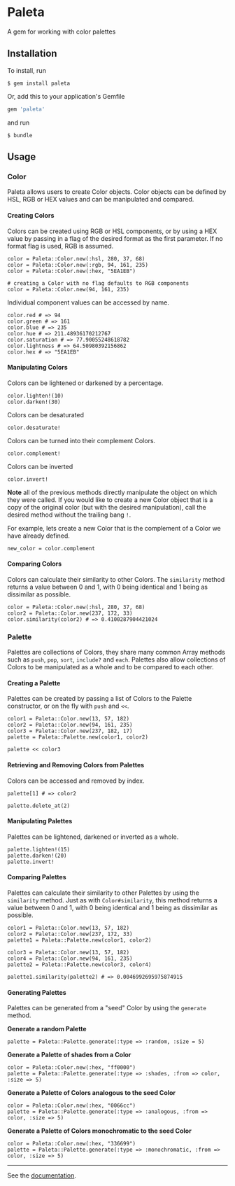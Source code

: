 # Paleta

A gem for working with color palettes

## Installation

To install, run

    $ gem install paleta
	
Or, add this to your application's Gemfile

``` ruby
gem 'paleta'
```

and run

    $ bundle
	
## Usage

### Color

Paleta allows users to create Color objects. Color objects can be defined by HSL, RGB or HEX values and can be manipulated and compared.

#### Creating Colors

Colors can be created using RGB or HSL components, or by using a HEX value by passing in a flag of the desired format as the first parameter. If no format flag is used, RGB is assumed.
	
	color = Paleta::Color.new(:hsl, 280, 37, 68)
	color = Paleta::Color.new(:rgb, 94, 161, 235)
	color = Paleta::Color.new(:hex, "5EA1EB")
	
    # creating a Color with no flag defaults to RGB components
	color = Paleta::Color.new(94, 161, 235)
	
Individual component values can be accessed by name.

	color.red # => 94
	color.green # => 161
	color.blue # => 235
	color.hue # => 211.48936170212767
	color.saturation # => 77.90055248618782
	color.lightness # => 64.50980392156862
	color.hex # => "5EA1EB"
	
#### Manipulating Colors

Colors can be lightened or darkened by a percentage.

	color.lighten!(10) 
	color.darken!(30) 
	
Colors can be desaturated

	color.desaturate!
	
Colors can be turned into their complement Colors.

	color.complement!

Colors can be inverted

	color.invert!
	
**Note** all of the previous methods directly manipulate the object on which they were called. If you would like to create a new Color object that is a copy of the original color (but with the desired manipulation), call the desired method without the trailing bang `!`.

For example, lets create a new Color that is the complement of a Color we have already defined.

	new_color = color.complement
	
#### Comparing Colors

Colors can calculate their similarity to other Colors. The `similarity` method returns a value between 0 and 1, with 0 being identical and 1 being as dissimilar as possible.

	color = Paleta::Color.new(:hsl, 280, 37, 68)
	color2 = Paleta::Color.new(237, 172, 33)
	color.similarity(color2) # => 0.4100287904421024
	
### Palette

Palettes are collections of Colors, they share many common Array methods such as `push`, `pop`, `sort`, `include?` and `each`. Palettes also allow collections of Colors to be manipulated as a whole and to be compared to each other.

#### Creating a Palette

Palettes can be created by passing a list of Colors to the Palette constructor, or on the fly with `push` and `<<`. 

    color1 = Paleta::Color.new(13, 57, 182)
    color2 = Paleta::Color.new(94, 161, 235)
	color3 = Paleta::Color.new(237, 182, 17)
    palette = Paleta::Palette.new(color1, color2)
	
	palette << color3
	
#### Retrieving and Removing Colors from Palettes

Colors can be accessed and removed by index.
	
	palette[1] # => color2
	
	palette.delete_at(2)

#### Manipulating Palettes

Palettes can be lightened, darkened or inverted as a whole.
	
	palette.lighten!(15)
	palette.darken!(20)
	palette.invert!
	
#### Comparing Palettes

Palettes can calculate their similarity to other Palettes by using the `similarity` method. Just as with `Color#similarity`, this method returns a value between 0 and 1, with 0 being identical and 1 being as dissimilar as possible. 

    color1 = Paleta::Color.new(13, 57, 182)
    color2 = Paleta::Color.new(237, 172, 33)
    palette1 = Paleta::Palette.new(color1, color2)
    
    color3 = Paleta::Color.new(13, 57, 182)
    color4 = Paleta::Color.new(94, 161, 235)
    palette2 = Paleta::Palette.new(color3, color4)

    palette1.similarity(palette2) # => 0.0046992695975874915
	
#### Generating Palettes

Palettes can be generated from a "seed" Color by using the `generate` method.

**Generate a random Palette**

	palette = Paleta::Palette.generate(:type => :random, :size = 5)
	
**Generate a Palette of shades from a Color**

	color = Paleta::Color.new(:hex, "ff0000")
	palette = Paleta::Palette.generate(:type => :shades, :from => color, :size => 5)
	
**Generate a Palette of Colors analogous to the seed Color**

    color = Paleta::Color.new(:hex, "0066cc")
    palette = Paleta::Palette.generate(:type => :analogous, :from => color, :size => 5)
	
**Generate a Palette of Colors monochromatic to the seed Color**

    color = Paleta::Color.new(:hex, "336699")
    palette = Paleta::Palette.generate(:type => :monochromatic, :from => color, :size => 5)

***

See the [documentation](http://rubydoc.info/gems/paleta/ "Documentation").

 